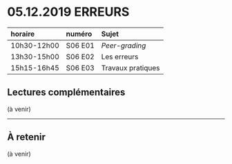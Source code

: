 # 05.12.2019 ERREURS

| horaire | numéro | Sujet |
| :------ | :----- | :---- |
| 10h30-12h00 | S06 E01 | *Peer-grading* |
| 13h30-15h00 | S06 E02 | Les erreurs |
| 15h15-16h45 | S06 E03 | Travaux pratiques |

## Lectures complémentaires

(à venir)

---

## À retenir

(à venir)
